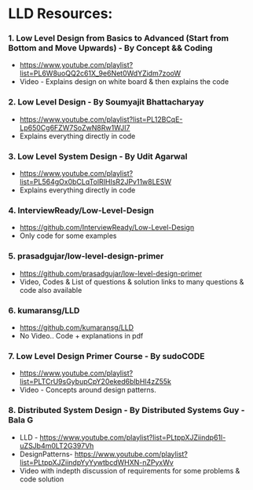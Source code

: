 # LLD Resources:

### 1. Low Level Design from Basics to Advanced (Start from Bottom and Move Upwards) - By Concept && Coding
- https://www.youtube.com/playlist?list=PL6W8uoQQ2c61X_9e6Net0WdYZidm7zooW
- Video - Explains design on white board & then explains the code

### 2. Low Level Design - By Soumyajit Bhattacharyay
- https://www.youtube.com/playlist?list=PL12BCqE-Lp650Cg6FZW7SoZwN8Rw1WJI7
- Explains everything directly in code

### 3. Low Level System Design - By Udit Agarwal
- https://www.youtube.com/playlist?list=PL564gOx0bCLqTolRIHIsR2JPv11w8LESW
- Explains everything directly in code

### 4. InterviewReady/Low-Level-Design
- https://github.com/InterviewReady/Low-Level-Design
- Only code for some examples

### 5. prasadgujar/low-level-design-primer
- https://github.com/prasadgujar/low-level-design-primer
- Video, Codes & List of questions & solution links to many questions & code also available

### 6. kumaransg/LLD
- https://github.com/kumaransg/LLD
- No Video.. Code + explanations in pdf

### 7. Low Level Design Primer Course - By sudoCODE
- https://www.youtube.com/playlist?list=PLTCrU9sGybupCpY20eked6blbHI4zZ55k
- Video - Concepts around design patterns.

### 8. Distributed System Design - By Distributed Systems Guy - Bala G
- LLD - https://www.youtube.com/playlist?list=PLtppXJZiindp61l-uZSJb4m0LT2G397Vh
- DesignPatterns- https://www.youtube.com/playlist?list=PLtppXJZiindpYyYywtbcdWHXN-nZPyxWv
- Video with indepth discussion of requirements for some problems & code solution





